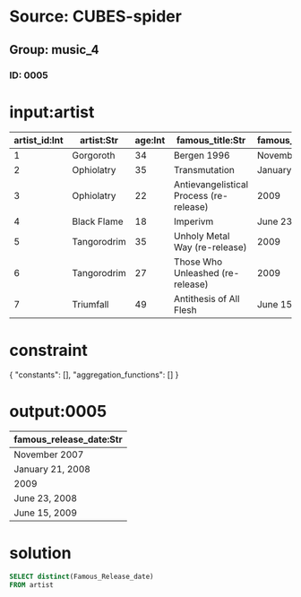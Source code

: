 # Source: CUBES-spider
## Group: music_4
### ID: 0005

# input:artist

| artist_id:Int | artist:Str | age:Int | famous_title:Str | famous_release_date:Str |
|---|---|---|---|---|
| 1 | Gorgoroth | 34 | Bergen 1996 | November 2007 |
| 2 | Ophiolatry | 35 | Transmutation | January 21, 2008 |
| 3 | Ophiolatry | 22 | Antievangelistical Process (re-release) | 2009 |
| 4 | Black Flame | 18 | Imperivm | June 23, 2008 |
| 5 | Tangorodrim | 35 | Unholy Metal Way (re-release) | 2009 |
| 6 | Tangorodrim | 27 | Those Who Unleashed (re-release) | 2009 |
| 7 | Triumfall | 49 | Antithesis of All Flesh | June 15, 2009 |

# constraint

{
  "constants": [],
  "aggregation_functions": []
}

# output:0005

| famous_release_date:Str |
|---|
| November 2007 |
| January 21, 2008 |
| 2009 |
| June 23, 2008 |
| June 15, 2009 |

# solution

```sql
SELECT distinct(Famous_Release_date)
FROM artist
```
